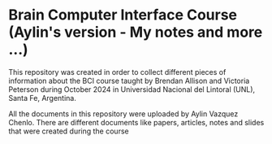 # Brain Computer Interface Course (Aylin's version - My notes and more ...)

This repository was created in order to collect different pieces of information about the BCI course taught by Brendan Allison and Victoria Peterson during October 2024 in Universidad Nacional del Lintoral (UNL), Santa Fe, Argentina.

All the documents in this repository were uploaded by Aylin Vazquez Chenlo. There are different documents like papers, articles, notes and slides that were created during the course